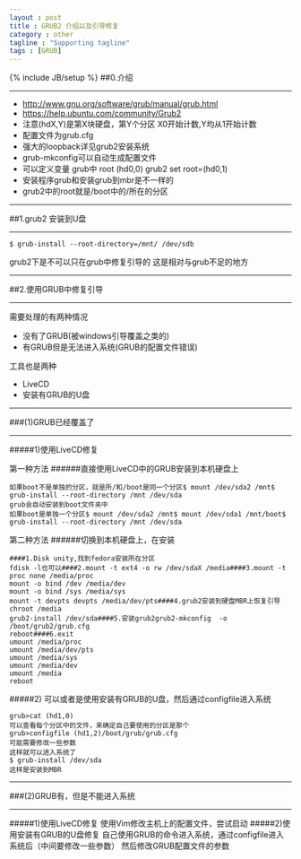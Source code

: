 ```yaml
---
layout : post
title : GRUB2 介绍以及引导修复
category : other
tagline : "Supporting tagline"
tags : [GRUB]
---
```

{% include JB/setup %}
##0.介绍
***
* http://www.gnu.org/software/grub/manual/grub.html
* https://help.ubuntu.com/community/Grub2
* 注意(hdX,Y)是第X块硬盘，第Y个分区 X0开始计数,Y均从1开始计数 
* 配置文件为grub.cfg
* 强大的loopback详见grub2安装系统
* grub-mkconfig可以自动生成配置文件
* 可以定义变量 grub中 root (hd0,0) grub2 set root=(hd0,1)
* 安装程序grub和安装grub到mbr是不一样的
* grub2中的root就是/boot中的/所在的分区
***
##1.grub2 安装到U盘
***
```
$ grub-install --root-directory=/mnt/ /dev/sdb
```
grub2下是不可以只在grub中修复引导的 这是相对与grub不足的地方

***
##2.使用GRUB中修复引导
***

需要处理的有两种情况
* 没有了GRUB(被windows引导覆盖之类的)
* 有GRUB但是无法进入系统(GRUB的配置文件错误)

工具也是两种
* LiveCD
* 安装有GRUB的U盘

*** 
###(1)GRUB已经覆盖了
***
#####1)使用LiveCD修复

第一种方法
 ######直接使用LiveCD中的GRUB安装到本机硬盘上
```
如果boot不是单独的分区，就是所/和/boot是同一个分区$ mount /dev/sda2 /mnt$ grub-install --root-directory /mnt /dev/sda
grub会自动安装到boot文件夹中
如果boot是单独一个分区$ mount /dev/sda2 /mnt$ mount /dev/sda1 /mnt/boot$ grub-install --root-directory /mnt /dev/sda
```

第二种方法
 ######切换到本机硬盘上，在安装
```
####1.Disk unity,找到fedora安装所在分区
fdisk -l也可以####2.mount -t ext4 -o rw /dev/sdaX /media####3.mount -t proc none /media/proc
mount -o bind /dev /media/dev
mount -o bind /sys /media/sys
mount -t devpts devpts /media/dev/pts####4.grub2安装到硬盘MBR上恢复引导chroot /media
grub2-install /dev/sda####5.安装grub2grub2-mkconfig  -o  /boot/grub2/grub.cfg
reboot####6.exit
umount /media/proc
umount /media/dev/pts
umount /media/sys
umount /media/dev
umount /media
reboot
```

#####2) 可以或者是使用安装有GRUB的U盘，然后通过configfile进入系统
 ```
grub>cat (hd1,0)
可以查看每个分区中的文件，来确定自己要使用的分区是那个
grub>configfile (hd1,2)/boot/grub/grub.cfg
可能需要修改一些参数
这样就可以进入系统了
$ grub-install /dev/sda
这样是安装到MBR
```
****   
###(2)GRUB有，但是不能进入系统
****
#####1)使用LiveCD修复
使用Vim修改主机上的配置文件，尝试启动
#####2)使用安装有GRUB的U盘修复
自己使用GRUB的命令进入系统，通过configfile进入系统后（中间要修改一些参数）
然后修改GRUB配置文件的参数

